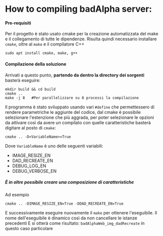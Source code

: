 # How to compiling badAlpha server:

#### Pre-requisiti
Per il progetto è stato usato cmake per la creazione automatizzata del make e il collegamento di tutte le dipendenze. 
Risulta quindi necessario installare `cmake`, oltre al `make` e il compilatore C++
```
sudo apt install cmake, make, g++
```

#### Compilazione della soluzione
Arrivati a questo punto, **partendo da dentro la directory dei sorgenti** basterà eseguire:
```
mkdir build && cd build
cmake ..
make -j 8   #Per parallelizzare su 8 processi la compilazione
```

Il programma è stato sviluppato usando vari `#define` che permettessero di rendere parametriche le aggiunte del codice, dal cmake è possibile selezionare l'estenzione che più aggrada, per poter selezionare le opzioni da attivare così da avere un compilato con quelle caratteristiche basterà digitare al posto di `cmake`:
```
cmake .. -D<VariableName>=True

```
Dove `VariableName` è uno delle seguenti variabili:
- IMAGE_RESIZE_EN
- DAD_RECREATE_EN
- DEBUG_LOG_EN
- DEBUG_VERBOSE_EN

##### È in oltre possibile creare una composizione di caratteristiche
Ad esempio
```
cmake .. -DIMAGE_RESIZE_EN=True -DDAD_RECREATE_EN=True

```
E successivamente eseguire nuovamente il `make` per ottenere l'eseguibile.
Il nome dell'eseguibile è dinamico così da non cancellare le istanze precedenti
E si otterà come risultato: `badAlphaWeb_img_dadRecreate` in questo caso particolare

